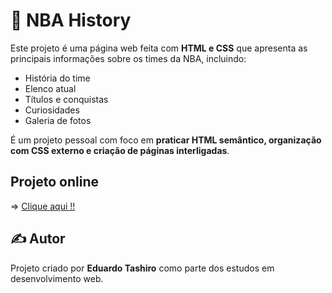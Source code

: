 # 🏀 NBA History

Este projeto é uma página web feita com **HTML e CSS** que apresenta as principais informações sobre os times da NBA, incluindo:

- História do time  
- Elenco atual  
- Títulos e conquistas  
- Curiosidades  
- Galeria de fotos  

É um projeto pessoal com foco em **praticar HTML semântico, organização com CSS externo e criação de páginas interligadas**.



##  Projeto online

=> [Clique aqui !!](https://eduardotashiro.github.io/NBA-HISTORY/
)


## ✍️ Autor

Projeto criado por **Eduardo Tashiro** como parte dos estudos em desenvolvimento web.

